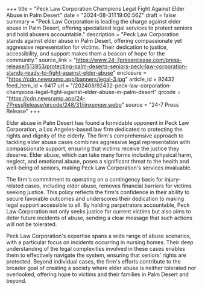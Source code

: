 +++
title = "Peck Law Corporation Champions Legal Fight Against Elder Abuse in Palm Desert"
date = "2024-08-31T19:00:56Z"
draft = false
summary = "Peck Law Corporation is leading the charge against elder abuse in Palm Desert, offering specialized legal services to protect seniors and hold abusers accountable."
description = "Peck Law Corporation stands against elder abuse in Palm Desert, offering compassionate yet aggressive representation for victims. Their dedication to justice, accessibility, and support makes them a beacon of hope for the community."
source_link = "https://www.24-7pressrelease.com/press-release/513953/protecting-palm-deserts-seniors-peck-law-corporation-stands-ready-to-fight-against-elder-abuse"
enclosure = "https://cdn.newsramp.app/banners/legal-3.jpg"
article_id = 92432
feed_item_id = 6417
url = "/202408/92432-peck-law-corporation-champions-legal-fight-against-elder-abuse-in-palm-desert"
qrcode = "https://cdn.newsramp.app/24-7PressRelease/qrcode/248/31/jinxsmqw.webp"
source = "24-7 Press Release"
+++

<p>Elder abuse in Palm Desert has found a formidable opponent in Peck Law Corporation, a Los Angeles-based law firm dedicated to protecting the rights and dignity of the elderly. The firm's comprehensive approach to tackling elder abuse cases combines aggressive legal representation with compassionate support, ensuring that victims receive the justice they deserve. Elder abuse, which can take many forms including physical harm, neglect, and emotional abuse, poses a significant threat to the health and well-being of seniors, making Peck Law Corporation's services invaluable.</p><p>The firm's commitment to operating on a contingency basis for injury-related cases, including elder abuse, removes financial barriers for victims seeking justice. This policy reflects the firm's confidence in their ability to secure favorable outcomes and underscores their dedication to making legal support accessible to all. By holding perpetrators accountable, Peck Law Corporation not only seeks justice for current victims but also aims to deter future incidents of abuse, sending a clear message that such actions will not be tolerated.</p><p>Peck Law Corporation's expertise spans a wide range of abuse scenarios, with a particular focus on incidents occurring in nursing homes. Their deep understanding of the legal complexities involved in these cases enables them to effectively navigate the system, ensuring that seniors' rights are protected. Beyond individual cases, the firm's efforts contribute to the broader goal of creating a society where elder abuse is neither tolerated nor overlooked, offering hope to victims and their families in Palm Desert and beyond.</p>